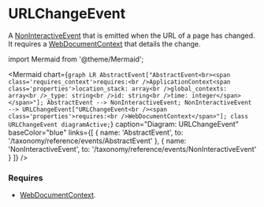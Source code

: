 # URLChangeEvent

A [NonInteractiveEvent](/taxonomy/reference/events/NonInteractiveEvent.md) that is emitted when the URL of a page has changed. It requires a [WebDocumentContext](/taxonomy/reference/location-contexts/WebDocumentContext)
that details the change.

import Mermaid from '@theme/Mermaid';

<Mermaid chart={`
	graph LR
    AbstractEvent["AbstractEvent<br><span class='requires_context'>requires:<br />ApplicationContext<span class='properties'>location_stack: array<br />global_contexts: array<br />_type: string<br />id: string<br />time: integer</span></span>"];
    AbstractEvent --> NonInteractiveEvent;
    NonInteractiveEvent --> URLChangeEvent["URLChangeEvent<br /><span class='properties'>requires:<br />WebDocumentContext</span>"];
    class URLChangeEvent diagramActive;
`} 
  caption="Diagram: URLChangeEvent" 
  baseColor="blue" 
  links={[
    { name: 'AbstractEvent', to: '/taxonomy/reference/events/AbstractEvent' },
    { name: 'NonInteractiveEvent', to: '/taxonomy/reference/events/NonInteractiveEvent' }
  ]}
/>


### Requires
- [WebDocumentContext](/taxonomy/reference/location-contexts/WebDocumentContext.md).